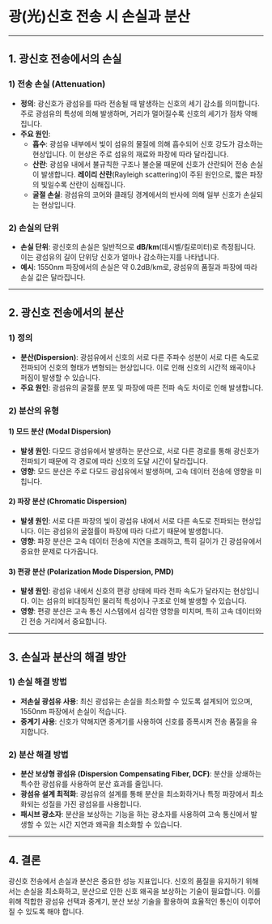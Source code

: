 # 광(光)신호 전송 시 손실과 분산

---

## 1. 광신호 전송에서의 손실

### 1) 전송 손실 (Attenuation)
- **정의**: 광신호가 광섬유를 따라 전송될 때 발생하는 신호의 세기 감소를 의미합니다. 주로 광섬유의 특성에 의해 발생하며, 거리가 멀어질수록 신호의 세기가 점차 약해집니다.
- **주요 원인**:
  - **흡수**: 광섬유 내부에서 빛이 섬유의 물질에 의해 흡수되어 신호 강도가 감소하는 현상입니다. 이 현상은 주로 섬유의 재료와 파장에 따라 달라집니다.
  - **산란**: 광섬유 내에서 불규칙한 구조나 불순물 때문에 신호가 산란되어 전송 손실이 발생합니다. **레이리 산란**(Rayleigh scattering)이 주된 원인으로, 짧은 파장의 빛일수록 산란이 심해집니다.
  - **굴절 손실**: 광섬유의 코어와 클래딩 경계에서의 반사에 의해 일부 신호가 손실되는 현상입니다.

### 2) 손실의 단위
- **손실 단위**: 광신호의 손실은 일반적으로 **dB/km**(데시벨/킬로미터)로 측정됩니다. 이는 광섬유의 길이 단위당 신호가 얼마나 감소하는지를 나타냅니다.
- **예시**: 1550nm 파장에서의 손실은 약 0.2dB/km로, 광섬유의 품질과 파장에 따라 손실 값은 달라집니다.

---

## 2. 광신호 전송에서의 분산

### 1) 정의
- **분산(Dispersion)**: 광섬유에서 신호의 서로 다른 주파수 성분이 서로 다른 속도로 전파되어 신호의 형태가 변형되는 현상입니다. 이로 인해 신호의 시간적 왜곡이나 퍼짐이 발생할 수 있습니다.
- **주요 원인**: 광섬유의 굴절률 분포 및 파장에 따른 전파 속도 차이로 인해 발생합니다.

### 2) 분산의 유형

#### 1) **모드 분산 (Modal Dispersion)**
- **발생 원인**: 다모드 광섬유에서 발생하는 분산으로, 서로 다른 경로를 통해 광신호가 전파되기 때문에 각 경로에 따라 신호의 도달 시간이 달라집니다.
- **영향**: 모드 분산은 주로 다모드 광섬유에서 발생하며, 고속 데이터 전송에 영향을 미칩니다.

#### 2) **파장 분산 (Chromatic Dispersion)**
- **발생 원인**: 서로 다른 파장의 빛이 광섬유 내에서 서로 다른 속도로 전파되는 현상입니다. 이는 광섬유의 굴절률이 파장에 따라 다르기 때문에 발생합니다.
- **영향**: 파장 분산은 고속 데이터 전송에 지연을 초래하고, 특히 길이가 긴 광섬유에서 중요한 문제로 다가옵니다.

#### 3) **편광 분산 (Polarization Mode Dispersion, PMD)**
- **발생 원인**: 광섬유 내에서 신호의 편광 상태에 따라 전파 속도가 달라지는 현상입니다. 이는 섬유의 비대칭적인 물리적 특성이나 구조로 인해 발생할 수 있습니다.
- **영향**: 편광 분산은 고속 통신 시스템에서 심각한 영향을 미치며, 특히 고속 데이터와 긴 전송 거리에서 중요합니다.

---

## 3. 손실과 분산의 해결 방안

### 1) 손실 해결 방법
- **저손실 광섬유 사용**: 최신 광섬유는 손실을 최소화할 수 있도록 설계되어 있으며, 1550nm 파장에서 손실이 적습니다.
- **중계기 사용**: 신호가 약해지면 중계기를 사용하여 신호를 증폭시켜 전송 품질을 유지합니다.

### 2) 분산 해결 방법
- **분산 보상형 광섬유 (Dispersion Compensating Fiber, DCF)**: 분산을 상쇄하는 특수한 광섬유를 사용하여 분산 효과를 줄입니다.
- **광섬유 설계 최적화**: 광섬유의 설계를 통해 분산을 최소화하거나 특정 파장에서 최소화되는 성질을 가진 광섬유를 사용합니다.
- **패시브 광소자**: 분산을 보상하는 기능을 하는 광소자를 사용하여 고속 통신에서 발생할 수 있는 시간 지연과 왜곡을 최소화할 수 있습니다.

---

## 4. 결론
광신호 전송에서 손실과 분산은 중요한 성능 지표입니다. 신호의 품질을 유지하기 위해서는 손실을 최소화하고, 분산으로 인한 신호 왜곡을 보상하는 기술이 필요합니다. 이를 위해 적합한 광섬유 선택과 중계기, 분산 보상 기술을 활용하여 효율적인 통신이 이루어질 수 있도록 해야 합니다.

